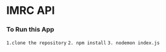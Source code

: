 # IMRC API

### To Run this App
  
```1.clone the repository```
```2. npm install```
``` 3. nodemon index.js ```